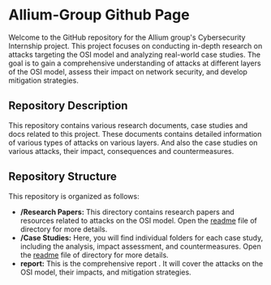 # Allium-Group Github Page

Welcome to the GitHub repository for the Allium group's Cybersecurity Internship project. This project focuses on conducting in-depth research on attacks targeting the OSI model and analyzing real-world case studies. The goal is to gain a comprehensive understanding of attacks at different layers of the OSI model, assess their impact on network security, and develop mitigation strategies.

## Repository Description

This repository contains various research documents, case studies and docs related to this project. These documents contains detailed information of various types of attacks on various layers. And also the case studies on various attacks, their impact, consequences and countermeasures.

## Repository Structure
This repository is organized as follows:

- **/Research Papers:** This directory contains research papers and resources related to attacks on the OSI model. Open the [readme](https://github.com/sugamagr/Allium-Group/blob/main/Research%20Papers/Readme.md) file of directory for more details.
- **/Case Studies:** Here, you will find individual folders for each case study, including the analysis, impact assessment, and countermeasures. Open the [readme](https://github.com/sugamagr/Allium-Group/blob/main/Case%20Studies/Readme.md) file of directory for more details.
- **report:** This is the comprehensive report . It will cover the attacks on the OSI model, their impacts, and mitigation strategies.
